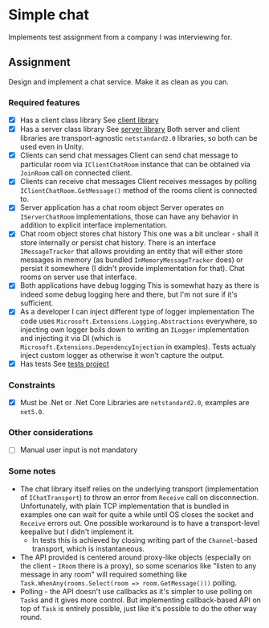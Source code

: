 # Simple chat 

Implements test assignment from a company I was interviewing for.

## Assignment 

Design and implement a chat service. Make it as clean as you can.

### Required features

- [x] Has a client class library
  See [client library](./src/client-library)
- [x] Has a server class library
  See [server library](./src/server-library)
  Both server and client libraries are transport-agnostic `netstandard2.0` libraries, so both 
  can be used even in Unity.
- [x] Clients can send chat messages
  Client can send chat message to particular room via `IClientChatRoom` instance
  that can be obtained via `JoinRoom` call on connected client.
- [x] Clients can receive chat messages
  Client receives messages by polling `IClientChatRoom.GetMessage()` method of the rooms
  client is connected to.
- [x] Server application has a chat room object
  Server operates on `IServerChatRoom` implementations, those can have any 
  behavior in addition to explicit interface implementation.
- [x] Chat room object stores chat history
  This one was a bit unclear - shall it store internally or persist chat history. There is an interface `IMessageTracker` that allows 
  providing an entity that will either store messages in memory (as bundled `InMemoryMessageTracker` does) or persist it somewhere
  (I didn't provide implementation for that). Chat rooms on server use that interface.
- [x] Both applications have debug logging
  This is somewhat hazy as there is indeed some debug logging here and there, 
  but I'm not sure if it's sufficient.
- [x] As a developer I can inject different type of logger implementation
  The code uses `Microsoft.Extensions.Logging.Abstractions` everywhere, so
  injecting own logger boils down to writing an `ILogger` implementation and injecting
  it via DI (which is `Microsoft.Extensions.DependencyInjection` in examples).
  Tests actualy inject custom logger as otherwise it won't capture the output.
- [x] Has tests
  See [tests project](./tests/chat-tests)

### Constraints

- [x] Must be .Net or .Net Core
  Libraries are `netstandard2.0`, examples are `net5.0`.

### Other considerations

- [ ] Manual user input is not mandatory

### Some notes 

- The chat library itself relies on the underlying transport (implementation of `IChatTransport`) to throw an error from `Receive` call on disconnection. 
  Unfortunately, with plain TCP implementation that is bundled in examples one can wait for quite a while until OS closes the socket and `Receive` errors out. 
  One possible workaround is to have a transport-level keepalive but I didn't implement it.
  - In tests this is achieved by closing writing part of the `Channel`-based transport, which is instantaneous.
- The API provided is centered around proxy-like objects (especially on the client - `IRoom` there is a proxy), so some scenarios like "listen to any message in any room"
  will required something like `Task.WhenAny(rooms.Select(room => room.GetMessage()))` polling.
- Polling - the API doesn't use callbacks as it's simpler to use polling on `Task`s and it gives more control. But implementing callback-based API on top of `Task` is entirely possible, just like it's possible to do the other way round.
